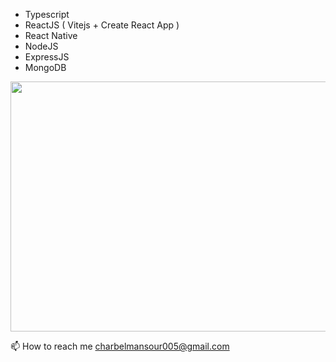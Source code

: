 <div style="justify-content: center; align-items: center; ">
  <ul>
    <li>Typescript</li>
        <li>ReactJS ( Vitejs + Create React App )</li>
        <li>React Native </li>
        <li>NodeJS</li>
        <li>ExpressJS</li>
        <li>MongoDB</li>
  </ul>
</div>

<image width="700" height="400" src="https://wakatime.com/share/@29a863a5-88df-4971-9da9-86da3e2caf64/b07ba6d3-5001-4094-bdce-dc974fcb523f.svg"></image>

📫 How to reach me charbelmansour005@gmail.com



<!---
charbelmansour005/charbelmansour005 is a ✨ special ✨ repository because its `README.md` (this file) appears on your GitHub profile.
You can click the Preview link to take a look at your changes.
--->
